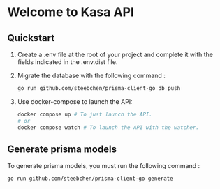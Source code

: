 # Welcome to Kasa API

## Quickstart

1. Create a .env file at the root of your project and complete it with the fields indicated in the .env.dist file.

2. Migrate the database with the following command :
    ```bash
    go run github.com/steebchen/prisma-client-go db push
    ```
3. Use docker-compose to launch the API:
    ```bash
    docker compose up # To just launch the API.
    # or
    docker compose watch # To launch the API with the watcher.
    ```

## Generate prisma models

To generate prisma models, you must run the following command :
```bash
go run github.com/steebchen/prisma-client-go generate
```
